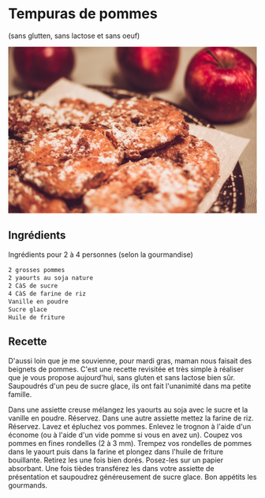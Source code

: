 # Tempuras de pommes
(sans glutten, sans lactose et sans oeuf)  

![](../img/Tempuras-de-pommes2.jpg)

## Ingrédients
Ingrédients pour 2 à 4 personnes (selon la gourmandise)

    2 grosses pommes
    2 yaourts au soja nature
    2 CàS de sucre
    4 CàS de farine de riz
    Vanille en poudre
    Sucre glace
    Huile de friture

## Recette
D'aussi loin que je me souvienne, pour mardi gras, maman nous faisait des beignets de pommes. C'est une recette revisitée et très simple à réaliser que je vous propose aujourd'hui, sans gluten et sans lactose bien sûr. Saupoudrés d'un peu de sucre glace, ils ont fait l'unanimité dans ma petite famille.

Dans une assiette creuse mélangez les yaourts au soja avec le sucre et la vanille en poudre. Réservez. Dans une autre assiette mettez la farine de riz. Réservez.
Lavez et épluchez vos pommes. Enlevez le trognon à l'aide d'un économe (ou à l'aide d'un vide pomme si vous en avez un). Coupez vos pommes en fines rondelles (2 à 3 mm).
Trempez vos rondelles de pommes dans le yaourt puis dans la farine et plongez dans l'huile de friture bouillante. Retirez les une fois bien dorés. Posez-les sur un papier absorbant. Une fois tièdes transférez les dans votre assiette de présentation et saupoudrez généreusement de sucre glace.
Bon appétits les gourmands.
